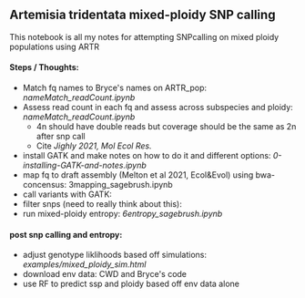 ## Artemisia tridentata mixed-ploidy SNP calling 

This notebook is all my notes for attempting SNPcalling on mixed ploidy populations using ARTR

#### Steps / Thoughts:

- Match fq names to Bryce's names on ARTR_pop: *nameMatch_readCount.ipynb*
- Assess read count in each fq and assess across subspecies and ploidy: *nameMatch_readCount.ipynb*
    - 4n should have double reads but coverage should be the same as 2n after snp call
    - Cite *Jighly 2021, Mol Ecol Res.* 
- install GATK and make notes on how to do it and different options: *0-installing-GATK-and-notes.ipynb*
- map fq to draft assembly (Melton et al 2021, Ecol&Evol) using bwa-concensus: 3mapping_sagebrush.ipynb
- call variants with GATK: 
- filter snps (need to really think about this): 
- run mixed-ploidy entropy: *6entropy_sagebrush.ipynb* 

#### post snp calling and entropy:
- adjust genotype liklihoods based off simulations: *examples/mixed_ploidy_sim.html*
- download env data: CWD and Bryce's code
- use RF to predict ssp and ploidy based off env data alone
